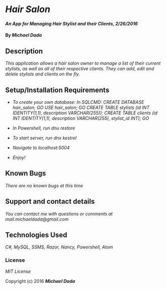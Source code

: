 # _Hair Salon_

#### _An App for Managing Hair Stylist and their Clients, 2/26/2016_

#### By _**Michael Dada**_

## Description

_This application allows a hair salon owner to manage a list of their current stylists, as well as all of their respective clients.  They can add, edit and delete stylists and clients on the fly._

## Setup/Installation Requirements
* _To create your own database:
    In SQLCMD:
    CREATE DATABASE hair_salon;
    GO
    USE hair_salon;
    GO
    CREATE TABLE stylists (id INT IDENTITY(1,1), description VARCHAR(255));
    CREATE TABLE clients (id INT IDENTITY(1,1), description VARCHAR(255), stylist_id INT);
    GO_

* _In Powershell, run dnu restore_
* _To start server, run dnx kestrel_
* _Navigate to localhost:5004_
* _Enjoy!_


## Known Bugs

_There are no known bugs at this time_

## Support and contact details

_You can contact me with questions or comments at mail.michaeldada@gmail.com_

## Technologies Used

_C#, MySQL, SSMS, Razor, Nancy, Powershell, Atom_

### License

*MIT License*

Copyright (c) 2016 **_Michael Dada_**
